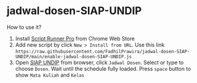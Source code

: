 # jadwal-dosen-SIAP-UNDIP

How to use it?
1. Install [Script Runner Pro](https://chrome.google.com/webstore/detail/script-runner-pro/cofhgpcbaidjkjfbfglfhlklnbhajhpg) from Chrome Web Store
2. Add new script by click ```New > Install from URL```. Use this link ```https://raw.githubusercontent.com/FadhilPrawira/jadwal-dosen-SIAP-UNDIP/main/enable-jadwal-dosen-SIAP-UNDIP.js```
3. Open [SIAP UNDIP](https://siap.undip.ac.id/) from browser, click ```Jadwal Dosen```. Select or type to choose ```Dosen```. Wait until the schedule fully loaded. Press ```space``` button to show ```Mata Kuliah``` and ```Kelas```
